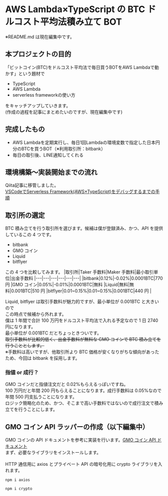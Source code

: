 # AWS Lambda×TypeScript の BTC ドルコスト平均法積み立て BOT

※README.md は現在編集中です。  

## 本プロジェクトの目的
「ビットコイン(BTC)をドルコスト平均法で毎日買うBOTをAWS Lambdaで動かす」という題材で
 - TypeScript
 - AWS Lambda
 - serverless frameworkの使い方

をキャッチアップしていきます。  
(作成の過程を記事にまとめたいのですが、現在編集中です)

## 完成したもの
 - AWS Lambdaを定期実行し、毎日1回Lambdaの環境変数で指定した日本円分のBTCを買うBOT（※利用取引所：bitbank）
 - 毎日の取引後、LINE通知してくれる

## 環境構築～実装開始までの流れ
Qiita記事に移管しました。  
[VSCodeでServerless Framework(AWS×TypeScript)をデバッグするまでの手順](https://qiita.com/oretakuan/items/c792f40f83fe74d73786)

## 取引所の選定
BTC 積み立てを行う取引所を選びます。候補は僕が登録済み、かつ、API を提供しているこの 4 つです。

- bitbank
- GMO コイン
- Liquid
- bitflyer

この 4 つを比較してみます。
|取引所|Taker 手数料|Maker 手数料|最小取引単位|出金手数料
|---|---|---|---|---|---|
|bitbank|0.12%|-0.02%|0.0001BTC|770 円
|GMO コイン|0.05%|-0.01%|0.0001BTC|無料
|Liquid|無料|無料|0.001BTC|510 円
|bitflyer|0.01~0.15%|0.01~0.15%|0.001BTC|440 円
|

Liquid, bitflyer は取引手数料が魅力的ですが、最小単位が 0.001BTC と大きいので  
この時点で候補から外れます。  
僕は 1 年間で合計 100 万円をドルコスト平均法で入れる予定なので 1 日 2740 円になります。  
最小単位が 0.001BTC だとちょっときついです。  
~~取引手数料が比較的低く、出金手数料が無料な GMO コインで BTC 積み立てを行うこととします。~~  
※手数料は高いですが、他取引所より BTC 価格が安くなりがちな傾向があったため、今回は bitbank を採用します。

### 指値 or 成行？

GMO コインだと指値注文だと 0.02%もらえるっぽいですね。  
100 万円だと年間 200 円もらえることになります。成行手数料は 0.05%なので年間 500 円支払うことになります。  
ロジック簡略化のため、かつ、そこまで高い手数料ではないので成行注文で積み立てを行うことにします。

## GMO コイン API ラッパーの作成（以下編集中）

GMO コインの API ドキュメントを参考に実装を行います。[GMO コイン API ドキュメント](https://api.coin.z.com/docs/?javascript#margin)  
まず、必要なライブラリをインストールします。  
<br/>
HTTP 通信用に axios とプライベート API の暗号化用に crypto ライブラリを入れます。

```
npm i axios
```

```
npm i crypto
```
